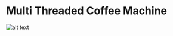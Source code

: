 # Multi Threaded Coffee Machine

![alt text](https://drive.google.com/file/d/1wy2oiwUSA4ZaRvZvr7xlabtAffjhv-xl/view?usp=sharing)



